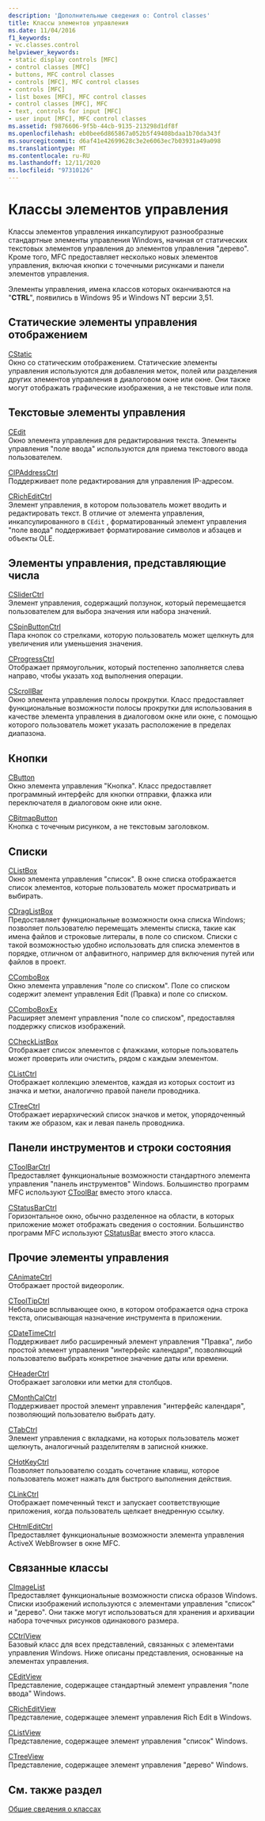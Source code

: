 ```yaml
---
description: 'Дополнительные сведения о: Control classes'
title: Классы элементов управления
ms.date: 11/04/2016
f1_keywords:
- vc.classes.control
helpviewer_keywords:
- static display controls [MFC]
- control classes [MFC]
- buttons, MFC control classes
- controls [MFC], MFC control classes
- controls [MFC]
- list boxes [MFC], MFC control classes
- control classes [MFC], MFC
- text, controls for input [MFC]
- user input [MFC], MFC control classes
ms.assetid: f9876606-9f5b-44cb-9135-213298d1df8f
ms.openlocfilehash: eb0bee6d865867a052b5f49408bdaa1b70da343f
ms.sourcegitcommit: d6af41e42699628c3e2e6063ec7b03931a49a098
ms.translationtype: MT
ms.contentlocale: ru-RU
ms.lasthandoff: 12/11/2020
ms.locfileid: "97310126"
---
```

# <a name="control-classes"></a>Классы элементов управления

Классы элементов управления инкапсулируют разнообразные стандартные элементы управления Windows, начиная от статических текстовых элементов управления до элементов управления "дерево". Кроме того, MFC предоставляет несколько новых элементов управления, включая кнопки с точечными рисунками и панели элементов управления.

Элементы управления, имена классов которых оканчиваются на "**CTRL**", появились в Windows 95 и Windows NT версии 3,51.

## <a name="static-display-controls"></a>Статические элементы управления отображением

[CStatic](reference/cstatic-class.md)<br/>
Окно со статическим отображением. Статические элементы управления используются для добавления меток, полей или разделения других элементов управления в диалоговом окне или окне. Они также могут отображать графические изображения, а не текстовые или поля.

## <a name="text-controls"></a>Текстовые элементы управления

[CEdit](reference/cedit-class.md)<br/>
Окно элемента управления для редактирования текста. Элементы управления "поле ввода" используются для приема текстового ввода пользователем.

[CIPAddressCtrl](reference/cipaddressctrl-class.md)<br/>
Поддерживает поле редактирования для управления IP-адресом.

[CRichEditCtrl](reference/cricheditctrl-class.md)<br/>
Элемент управления, в котором пользователь может вводить и редактировать текст. В отличие от элемента управления, инкапсулированного в `CEdit` , форматированный элемент управления "поле ввода" поддерживает форматирование символов и абзацев и объекты OLE.

## <a name="controls-that-represent-numbers"></a>Элементы управления, представляющие числа

[CSliderCtrl](reference/csliderctrl-class.md)<br/>
Элемент управления, содержащий ползунок, который перемещается пользователем для выбора значения или набора значений.

[CSpinButtonCtrl](reference/cspinbuttonctrl-class.md)<br/>
Пара кнопок со стрелками, которую пользователь может щелкнуть для увеличения или уменьшения значения.

[CProgressCtrl](reference/cprogressctrl-class.md)<br/>
Отображает прямоугольник, который постепенно заполняется слева направо, чтобы указать ход выполнения операции.

[CScrollBar](reference/cscrollbar-class.md)<br/>
Окно элемента управления полосы прокрутки. Класс предоставляет функциональные возможности полосы прокрутки для использования в качестве элемента управления в диалоговом окне или окне, с помощью которого пользователь может указать расположение в пределах диапазона.

## <a name="buttons"></a>Кнопки

[CButton](reference/cbutton-class.md)<br/>
Окно элемента управления "Кнопка". Класс предоставляет программный интерфейс для кнопки отправки, флажка или переключателя в диалоговом окне или окне.

[CBitmapButton](reference/cbitmapbutton-class.md)<br/>
Кнопка с точечным рисунком, а не текстовым заголовком.

## <a name="lists"></a>Списки

[CListBox](reference/clistbox-class.md)<br/>
Окно элемента управления "список". В окне списка отображается список элементов, которые пользователь может просматривать и выбирать.

[CDragListBox](reference/cdraglistbox-class.md)<br/>
Предоставляет функциональные возможности окна списка Windows; позволяет пользователю перемещать элементы списка, такие как имена файлов и строковые литералы, в поле со списком. Списки с такой возможностью удобно использовать для списка элементов в порядке, отличном от алфавитного, например для включения путей или файлов в проект.

[CComboBox](reference/ccombobox-class.md)<br/>
Окно элемента управления "поле со списком". Поле со списком содержит элемент управления Edit (Правка) и поле со списком.

[CComboBoxEx](reference/ccomboboxex-class.md)<br/>
Расширяет элемент управления "поле со списком", предоставляя поддержку списков изображений.

[CCheckListBox](reference/cchecklistbox-class.md)<br/>
Отображает список элементов с флажками, которые пользователь может проверить или очистить, рядом с каждым элементом.

[CListCtrl](reference/clistctrl-class.md)<br/>
Отображает коллекцию элементов, каждая из которых состоит из значка и метки, аналогично правой панели проводника.

[CTreeCtrl](reference/ctreectrl-class.md)<br/>
Отображает иерархический список значков и меток, упорядоченный таким же образом, как и левая панель проводника.

## <a name="toolbars-and-status-bars"></a>Панели инструментов и строки состояния

[CToolBarCtrl](reference/ctoolbarctrl-class.md)<br/>
Предоставляет функциональные возможности стандартного элемента управления "панель инструментов" Windows. Большинство программ MFC используют [CToolBar](reference/ctoolbar-class.md) вместо этого класса.

[CStatusBarCtrl](reference/cstatusbarctrl-class.md)<br/>
Горизонтальное окно, обычно разделенное на области, в которых приложение может отображать сведения о состоянии. Большинство программ MFC используют [CStatusBar](reference/cstatusbar-class.md) вместо этого класса.

## <a name="miscellaneous-controls"></a>Прочие элементы управления

[CAnimateCtrl](reference/canimatectrl-class.md)<br/>
Отображает простой видеоролик.

[CToolTipCtrl](reference/ctooltipctrl-class.md)<br/>
Небольшое всплывающее окно, в котором отображается одна строка текста, описывающая назначение инструмента в приложении.

[CDateTimeCtrl](reference/cdatetimectrl-class.md)<br/>
Поддерживает либо расширенный элемент управления "Правка", либо простой элемент управления "интерфейс календаря", позволяющий пользователю выбрать конкретное значение даты или времени.

[CHeaderCtrl](reference/cheaderctrl-class.md)<br/>
Отображает заголовки или метки для столбцов.

[CMonthCalCtrl](reference/cmonthcalctrl-class.md)<br/>
Поддерживает простой элемент управления "интерфейс календаря", позволяющий пользователю выбрать дату.

[CTabCtrl](reference/ctabctrl-class.md)<br/>
Элемент управления с вкладками, на которых пользователь может щелкнуть, аналогичный разделителям в записной книжке.

[CHotKeyCtrl](reference/chotkeyctrl-class.md)<br/>
Позволяет пользователю создать сочетание клавиш, которое пользователь может нажать для быстрого выполнения действия.

[CLinkCtrl](reference/clinkctrl-class.md)<br/>
Отображает помеченный текст и запускает соответствующие приложения, когда пользователь щелкает внедренную ссылку.

[CHtmlEditCtrl](reference/chtmleditctrl-class.md)<br/>
Предоставляет функциональные возможности элемента управления ActiveX WebBrowser в окне MFC.

## <a name="related-classes"></a>Связанные классы

[CImageList](reference/cimagelist-class.md)<br/>
Предоставляет функциональные возможности списка образов Windows. Списки изображений используются с элементами управления "список" и "дерево". Они также могут использоваться для хранения и архивации набора точечных рисунков одинакового размера.

[CCtrlView](reference/cctrlview-class.md)<br/>
Базовый класс для всех представлений, связанных с элементами управления Windows. Ниже описаны представления, основанные на элементах управления.

[CEditView](reference/ceditview-class.md)<br/>
Представление, содержащее стандартный элемент управления "поле ввода" Windows.

[CRichEditView](reference/cricheditview-class.md)<br/>
Представление, содержащее элемент управления Rich Edit в Windows.

[CListView](reference/clistview-class.md)<br/>
Представление, содержащее элемент управления "список" Windows.

[CTreeView](reference/ctreeview-class.md)<br/>
Представление, содержащее элемент управления "дерево" Windows.

## <a name="see-also"></a>См. также раздел

[Общие сведения о классах](class-library-overview.md)
